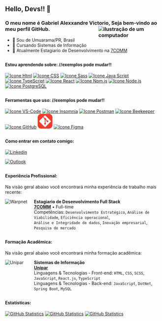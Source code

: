 <link rel="stylesheet" href="https://cdn.jsdelivr.net/gh/devicons/devicon@v2.15.1/devicon.min.css">

## Hello, Devs!! 👋
### O meu nome é Gabriel Alexxandre Victorio, Seja bem-vindo ao meu perfil GitHub. <img src="https://raw.githubusercontent.com/MicaelliMedeiros/micaellimedeiros/master/image/computer-illustration.png" alt="ilustração de um computador" min-width="200px" max-width="200px" width="200px" align="right">

- 🔰  Sou de Umuarama/PR, Brasil
- 🧠 Cursando Sistemas de Informação
- 🏦 Atualmente Estagiario de Desenvolvimento na [7COMM]([https://www.7COMm.com.br](https://www.7comm.com.br))

##

#### Estou aprendendo sobre: //exemplos pode mudar!!
[<img height="48px" width="48px" alt="Icone Html" src="https://skillicons.dev/icons?i=html"/>](https://developer.mozilla.org/pt-BR/docs/Web/HTML)
[<img height="48px" width="48px" alt="Icone CSS" src="https://skillicons.dev/icons?i=css"/>](https://developer.mozilla.org/pt-BR/docs/Web/CSS)
[<img height="48px" width="48px" alt="Icone Sass" src="https://skillicons.dev/icons?i=sass"/>](https://sass-lang.com)
[<img height="48px" width="48px" alt="Icone Java Script" src="https://skillicons.dev/icons?i=js"/>](https://developer.mozilla.org/pt-BR/docs/Web/JavaScript)
[<img height="48px" width="48px" alt="Icone TypeScript" src="https://skillicons.dev/icons?i=ts"/>](https://www.typescriptlang.org/pt/)
[<img height="48px" width="48px" alt="Icone React" src="https://skillicons.dev/icons?i=react"/>](https://pt-br.react.dev)
[<img height="48px" width="48px" alt="Icone Npm.js" src="https://i.postimg.cc/L8k9jKJ2/Group.png"/>](https://www.npmjs.com)
[<img height="48px" width="48px" alt="Icone Node.js" src="https://skillicons.dev/icons?i=nodejs"/>](https://nodejs.org)
[<img height="48px" width="48px" alt="Icone PostgreSQL" src="https://skillicons.dev/icons?i=postgres"/>](https://www.postgresql.org)

##

#### Ferramentas que uso: //exemplos pode mudar!!
[<img height="48px" width="48px" alt="Icone VS-Code" src="https://skillicons.dev/icons?i=vscode"/>](https://code.visualstudio.com)
[<img height="48px" width="48px" alt="Icone Insomnia" src="https://i.postimg.cc/MHch4m7T/insomnia.png"/>](https://insomnia.rest)
[<img height="48px" width="48px" alt="Icone Postman" src="https://i.postimg.cc/QNyBTNVk/postman.png"/>](https://www.postman.com)
[<img height="48px" width="48px" alt="Icone Beekeeper" src="https://i.postimg.cc/j5sT81d4/beekeeperstudio.png"/>](https://www.beekeeperstudio.io)
[<img height="48px" width="48px" alt="Icone GitHub" src="https://skillicons.dev/icons?i=github"/>](https://github.com/)
[<img height="48px" width="48px" alt="Icone Git" src="https://raw.githubusercontent.com/tandpfun/skill-icons/main/icons/Git.svg"/>](https://git-scm.com)
[<img height="48px" width="48px" alt="Icone Figma" src="https://skillicons.dev/icons?i=figma"/>](https://www.figma.com)

##

#### Como entrar em contato comigo: 
[<img alt="Linkedin" src="https://img.shields.io/badge/-linkedin-%230077B5?style=for-the-badge&logo=linkedin&logoColor=white"/>](https://www.linkedin.com/in/gabriel-victorio/)
<!--[<img alt="Gmail" src="https://img.shields.io/badge/-Gmail-%23EA4335?style=for-the-badge&logo=gmail&logoColor=white"/>](mailto:seu_endereco_de_email@gmail.com)-->
[<img alt="Outlook" src="https://img.shields.io/badge/-Outlook-%230078D4?style=for-the-badge&logo=microsoft-outlook&logoColor=white"/>](mailto:gabrielvictorio2002@outlook.com)

##

#### Experiência Profissional:
Na visão geral abaixo você encontrará minha experiência de trabalho mais recente:

[<img align="left" height="94px" width="94px" alt="Warpnet" src="https://7comm.webcv.com.br/adm/cliente/uploads/hotsite/1646935609.png"/>](https://www.7comm.com.br)
**Estagiario de Desenvolvimento Full Stack** \
[**7COMM**](https://www.7comm.com.br) • Full-time \
Competências: `Desenvolvimento Estratégico`, `Análise de Viabilidade`, `Eficiência operacional`, 
<br/> `Análise e Integridade de dados`, `Inovação empresarial`, `Pesquisa de mercado`

##

#### Formação Acadêmica:
Na visão geral abaixo você encontrará minha formação acadêmica:

[<img align="left" height="94px" width="94px" alt="Unipar" src="https://images.crunchbase.com/image/upload/c_lpad,h_256,w_256,f_auto,q_auto:eco,dpr_1/v3cj10aefftq79e0owec"/>](https://www.unipar.br/)
**Sistemas de Informação** \
[**Unipar**](https://www.unipar.br) \
Linguagens & Tecnologias - Front-end: `HTML`, `CSS`, `SCSS`, `JavaScript`, `React.js`, `TypeScript`
<br/>Linguagens & Tecnologias - Back-end: `JavaScript`, `DotNet`, `Spring Boot`,  `MySQL`

##

#### Estatísticas:
[<img height="180px" alt="GitHub Statistics" src="https://github-readme-stats.vercel.app/api/top-langs/?username=GabrielAlexVic&layout=compact&langs_count=7&theme=radical"/>](https://github.com/)
[<img height="180px" alt="GitHub Statistics" src="https://github-readme-stats.vercel.app/api/?username=GabrielAlexVic&show_icons=true&include_all_commits=true&theme=radical"/>](https://github.com/)
[<img height="153px" alt="GitHub Statistics" src="http://github-readme-streak-stats.herokuapp.com/?user=GabrielAlexVic&amp;theme=radical"/>](https://github.com/)

